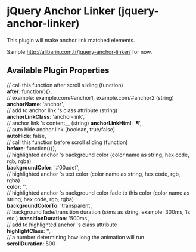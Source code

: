 jQuery Anchor Linker (jquery-anchor-linker)
====================

This plugin will make anchor link matched elements.

Sample http://alibarin.com.tr/jquery-anchor-linker/ for now.


Available Plugin Properties
---------------------

// call this function after scroll sliding	(function)<br />
__after__: function(){},<br />
// example: example.com/#anchor1, example.com/#anchor2	(string)<br />
__anchorName__: 'anchor',<br />
// add to anchor link 's class attribute	(string)<br />
__anchorLinkClass__: 'anchor-link',<br />
// anchor link 's content__	(string)
__anchorLinkHtml__: '&para;',<br />
// auto hide anchor link	(boolean, true/false)<br />
__autoHide__: false,<br />
// call this function before scroll sliding	(function)<br />
__before__: function(){},<br />
// highlighted anchor 's background color	(color name as string, hex code, rgb, rgba)<br />
__backgroundColor__: '#00adef',<br />
// highlighted anchor 's text color	(color name as string, hex code, rgb, rgba)<br />
__color__: '',<br />
// highlighted anchor 's background color fade to this color (color name as string, hex code, rgb, rgba)<br />
__backgroundColorTo__: 'transparent',<br />
// background fade/transition duration	(s/ms as string. example: 300ms, 1s etc.)
__transitionDuration__: '500ms',<br />
// add to highlighted anchor 's class attribute<br />
__highlightClass__: '',<br />
// a number determining how long the animation will run<br />
__scrollDuration__: 500<br />
